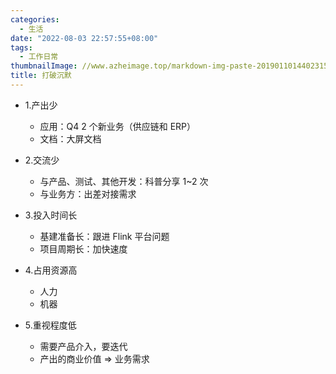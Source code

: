 ```yaml
---
categories:
  - 生活
date: "2022-08-03 22:57:55+08:00"
tags:
  - 工作日常
thumbnailImage: //www.azheimage.top/markdown-img-paste-2019011014402315.png
title: 打破沉默
---
```


- 1.产出少
  - 应用：Q4 2 个新业务（供应链和 ERP）
  <!--more-->
  - 文档：大屏文档
- 2.交流少

  - 与产品、测试、其他开发：科普分享 1~2 次
  - 与业务方：出差对接需求

- 3.投入时间长

  - 基建准备长：跟进 Flink 平台问题
  - 项目周期长：加快速度

- 4.占用资源高

  - 人力
  - 机器

- 5.重视程度低
  - 需要产品介入，要迭代
  - 产出的商业价值 => 业务需求
